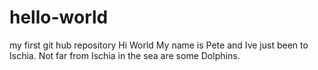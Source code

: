 # hello-world
my first git hub repository
Hi World
My name is Pete and Ive just been to Ischia. Not far from Ischia in the sea are some Dolphins.
